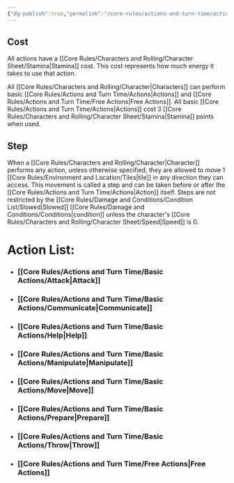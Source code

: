 ```yaml
---
{"dg-publish":true,"permalink":"/core-rules/actions-and-turn-time/actions/"}
---
```


## Cost
All actions have a [[Core Rules/Characters and Rolling/Character Sheet/Stamina\|Stamina]] cost. This cost represents how much energy it takes to use that action.

All [[Core Rules/Characters and Rolling/Character\|Characters]] can perform basic [[Core Rules/Actions and Turn Time/Actions\|Actions]] and [[Core Rules/Actions and Turn Time/Free Actions\|Free Actions]]. 
All basic [[Core Rules/Actions and Turn Time/Actions\|Actions]] cost 3 [[Core Rules/Characters and Rolling/Character Sheet/Stamina\|Stamina]] points when used.
## Step
When a [[Core Rules/Characters and Rolling/Character\|Character]] performs any action, unless otherwise specified, they are allowed to move 1 [[Core Rules/Environment and Location/Tiles\|tile]] in any direction they can access. This movement is called a step and can be taken before or after the [[Core Rules/Actions and Turn Time/Actions\|Action]] itself. Steps are not restricted by the [[Core Rules/Damage and Conditions/Condition List/Slowed\|Slowed]] [[Core Rules/Damage and Conditions/Conditions\|condition]] unless the character's [[Core Rules/Characters and Rolling/Character Sheet/Speed\|Speed]] is 0.
# Action List:
- ### [[Core Rules/Actions and Turn Time/Basic Actions/Attack\|Attack]]
- ### [[Core Rules/Actions and Turn Time/Basic Actions/Communicate\|Communicate]]
- ### [[Core Rules/Actions and Turn Time/Basic Actions/Help\|Help]]
- ### [[Core Rules/Actions and Turn Time/Basic Actions/Manipulate\|Manipulate]]
- ### [[Core Rules/Actions and Turn Time/Basic Actions/Move\|Move]]
- ### [[Core Rules/Actions and Turn Time/Basic Actions/Prepare\|Prepare]]
- ### [[Core Rules/Actions and Turn Time/Basic Actions/Throw\|Throw]]
- ### [[Core Rules/Actions and Turn Time/Free Actions\|Free Actions]]